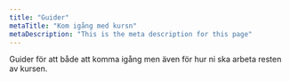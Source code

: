 ```yaml
---
title: "Guider"
metaTitle: "Kom igång med kursn"
metaDescription: "This is the meta description for this page"
---
```

Guider för att både att komma igång men även för hur ni ska arbeta resten av kursen.
